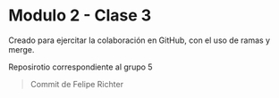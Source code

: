 # Modulo 2 - Clase 3

Creado para ejercitar la colaboración en GitHub, con el uso de ramas y merge.

Reposirotio correspondiente al grupo 5

> Commit de Felipe Richter